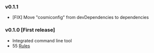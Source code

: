 ### v0.1.1

* [FIX] Move "cosmiconfig" from devDependencies to dependencies

### v0.1.0 [First release]

* Integrated command line tool
* 55 [Rules](./docs/rules)
